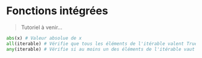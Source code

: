 # Fonctions intégrées

> Tutoriel à venir...

```python
abs(x) # Valeur absolue de x
all(iterable) # Vérifie que tous les éléments de l'itérable valent True
any(iterable) # Vérifie si au moins un des éléments de l'itérable vaut True
```
